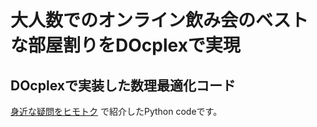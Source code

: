 # 大人数でのオンライン飲み会のベストな部屋割りをDOcplexで実現

## DOcplexで実装した数理最適化コード

[身近な疑問をヒモトク](https://www.ibm.com/blogs/solutions/jp-ja/spssmodeler-ad-analysis/) で紹介したPython codeです。

